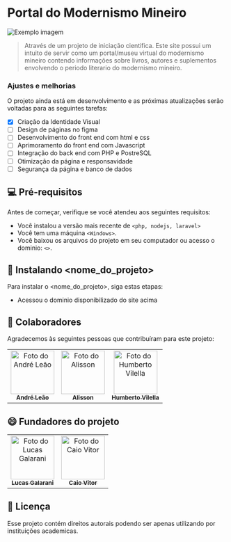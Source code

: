 # Portal do Modernismo Mineiro

<img src="imagem.png" alt="Exemplo imagem">

> Através de um projeto de iniciação cientifica. Este site possui um intuito de servir como um portal/museu virtual do modernismo mineiro contendo informações sobre livros, autores e suplementos envolvendo o periodo literario do modernismo mineiro.

### Ajustes e melhorias

O projeto ainda está em desenvolvimento e as próximas atualizações serão voltadas para as seguintes tarefas:

- [x] Criação da Identidade Visual
- [ ] Design de páginas no figma
- [ ] Desenvolvimento do front end com html e css
- [ ] Aprimoramento do front end com Javascript
- [ ] Integração do back end com PHP e PostreSQL
- [ ] Otimização da página e responsavidade
- [ ] Segurança da página e banco de dados

## 💻 Pré-requisitos

Antes de começar, verifique se você atendeu aos seguintes requisitos:

- Você instalou a versão mais recente de `<php, nodejs, laravel>`
- Você tem uma máquina `<Windows>`.
- Você baixou os arquivos do projeto em seu computador ou acesso o dominio: `<>`.

## 🚀 Instalando <nome_do_projeto>

Para instalar o <nome_do_projeto>, siga estas etapas:

- Acessou o dominio disponibilizado do site acima

## 🤝 Colaboradores

Agradecemos às seguintes pessoas que contribuíram para este projeto:

<table>
  <tr>
    <td align="center">
      <a href="#" title="defina o título do link">
        <img src="" width="100px;" alt="Foto do André Leão"/><br>
        <sub>
          <b>André Leão</b>
        </sub>
      </a>
    </td>
    <td align="center">
      <a href="#" title="defina o título do link">
        <img src="" width="100px;" alt="Foto do Alisson"/><br>
        <sub>
          <b>Alisson</b>
        </sub>
      </a>
    </td>
    <td align="center">
      <a href="#" title="defina o título do link">
        <img src="" width="100px;" alt="Foto do Humberto Vilella"/><br>
        <sub>
          <b>Humberto Vilella</b>
        </sub>
      </a>
    </td>
  </tr>
</table>

## 😄 Fundadores do projeto

<table>
  <tr>
    <td align="center">
      <a href="#" title="defina o título do link">
        <img src="https://avatars.githubusercontent.com/u/111251426?v=4" width="100px;" alt="Foto do Lucas Galarani"/><br>
        <sub>
          <b>Lucas Galarani</b>
        </sub>
      </a>
    </td>
    <td align="center">
      <a href="#" title="defina o título do link">
        <img src="https://avatars.githubusercontent.com/u/179930905?v=4" width="100px;" alt="Foto do Caio Vitor"/><br>
        <sub>
          <b>Caio Vitor</b>
        </sub>
      </a>
    </td>
  </tr>
</table>

## 📝 Licença

Esse projeto contém direitos autorais podendo ser apenas utilizando por instituições academicas.
